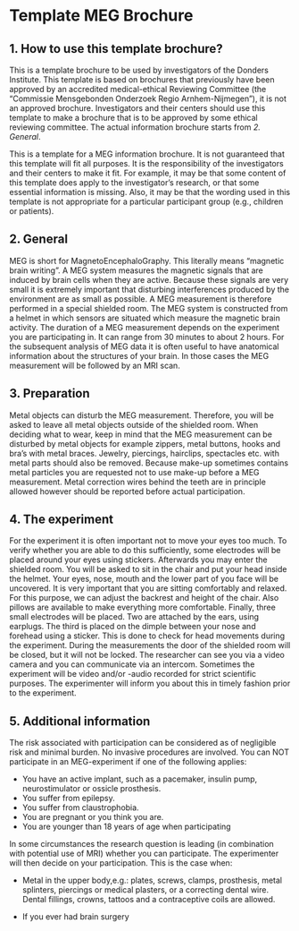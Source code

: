 # Template MEG Brochure

## 1. How to use this template brochure?

This is a template brochure to be used by investigators of the Donders Institute. This template is based on brochures that previously have been approved by an accredited medical-ethical Reviewing Committee (the “Commissie Mensgebonden Onderzoek Regio Arnhem-Nijmegen”), it is not an approved brochure. Investigators and their centers should use this template to make a brochure that is to be approved by some ethical reviewing committee. The actual information brochure starts from _2. General_.

This is a template for a MEG information brochure. It is not guaranteed that this template will fit all purposes. It is the responsibility of the investigators and their centers to make it fit. For example, it may be that some content of this template does apply to the investigator’s research, or that some essential information is missing. Also, it may be that the wording used in this template is not appropriate for a particular participant group (e.g., children or patients).

## 2. General

MEG is short for MagnetoEncephaloGraphy. This literally means “magnetic brain writing”.  A MEG system measures the magnetic signals that are induced by brain cells when they are active. Because these signals are very small it is extremely important that disturbing interferences produced by the environment are as small as possible. A MEG measurement is therefore performed in a special shielded room. The MEG system is constructed from a helmet in which sensors are situated which measure the magnetic brain activity. The duration of a MEG measurement depends on the experiment you are participating in. It can range from 30 minutes to about 2 hours. For the subsequent analysis of MEG data it is often useful to have anatomical information about the structures of your brain. In those cases the MEG measurement will be followed by an MRI scan.

## 3. Preparation 

Metal objects can disturb the MEG measurement. Therefore, you will be asked to leave all metal objects outside of the shielded room. When deciding what to wear, keep in mind that the MEG measurement can be disturbed by metal objects for example zippers, metal buttons, hooks and bra’s with metal braces. Jewelry, piercings, hairclips, spectacles etc. with metal parts should also be removed. Because make-up sometimes contains metal particles you are requested not to use make-up before a MEG measurement. Metal correction wires behind the teeth are in principle allowed however should be reported before actual participation.

## 4. The experiment 

For the experiment it is often important not to move your eyes too much. To verify whether you are able to do this sufficiently, some electrodes will be placed around your eyes using stickers.  Afterwards you may enter the shielded room. You will be asked to sit in the chair and put your head inside the helmet. Your eyes, nose, mouth and the lower part of you face will be uncovered. It is very important that you are sitting comfortably and relaxed. For this purpose, we can adjust the backrest and height of the chair. Also pillows are available to make everything more comfortable. Finally, three small electrodes will be placed. Two are attached by the ears, using earplugs. The third is placed on the dimple between your nose and forehead using a sticker. This is done to check for head movements during the experiment. During the measurements the door of the shielded room will be closed, but it will not be locked. The researcher can see you via a video camera and you can communicate via an intercom. Sometimes the experiment will be video and/or -audio recorded for strict scientific purposes. The experimenter will inform you about this in timely fashion prior to the experiment.

## 5. Additional information

The risk associated with participation can be considered as of negligible risk and minimal burden. No invasive procedures are involved.  You can NOT participate in an MEG-experiment if one of the following applies: 

- You have an active implant, such as a pacemaker, insulin pump, neurostimulator or ossicle prosthesis. 
- You suffer from epilepsy. 
- You suffer from claustrophobia. 
- You are pregnant or you think you are. 
- You are younger than 18 years of age when participating 

In some circumstances the research question is leading (in combination with potential use of MRI) whether you can participate. The experimenter will then decide on your participation. This is the case when:

- Metal in the upper body,e.g.: plates, screws, clamps, prosthesis, metal splinters, piercings or medical plasters, or a correcting dental wire. Dental fillings, crowns, tattoos and a contraceptive coils are allowed. 

- If you ever had brain surgery
